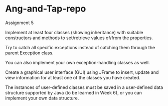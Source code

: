 # Ang-and-Tap-repo
Assignment 5

Implement at least four classes (showing inheritance) with suitable constructors 
and methods to set/retrieve values of/from the properties.

Try to catch all specific exceptions instead of catching them through the parent Exception class. 

You can also implement your own exception-handling classes as well.

Create a graphical user interface (GUI) using JFrame to insert, update and view information for at least one of the 
classes you have created.

The instances of user-defined classes must be saved in a user-defined data structure supported by Java 
(to be learned in Week 6), or you can implement your own data structure.
